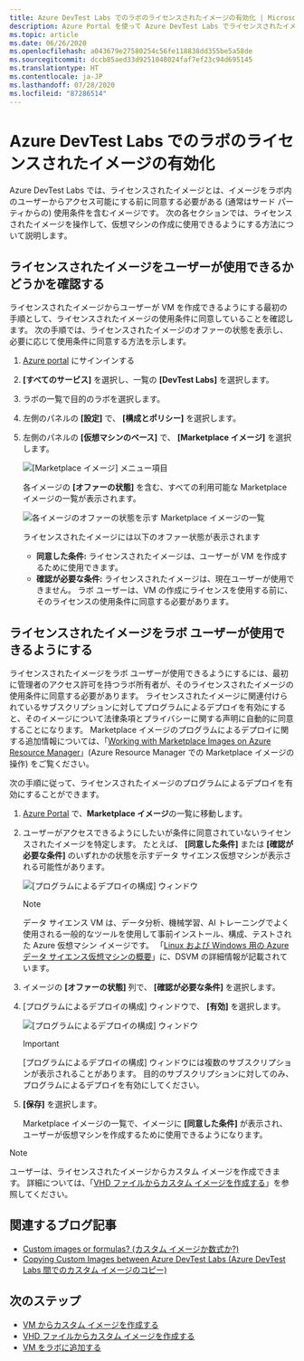 ```yaml
---
title: Azure DevTest Labs でのラボのライセンスされたイメージの有効化 | Microsoft Docs
description: Azure Portal を使って Azure DevTest Labs でライセンスされたイメージを有効にする方法について説明します
ms.topic: article
ms.date: 06/26/2020
ms.openlocfilehash: a043679e27580254c56fe118838dd355be5a58de
ms.sourcegitcommit: dccb85aed33d9251048024faf7ef23c94d695145
ms.translationtype: HT
ms.contentlocale: ja-JP
ms.lasthandoff: 07/28/2020
ms.locfileid: "87286514"
---
```

# <a name="enable-a-licensed-image-in-your-lab-in-azure-devtest-labs"></a>Azure DevTest Labs でのラボのライセンスされたイメージの有効化

Azure DevTest Labs では、ライセンスされたイメージとは、イメージをラボ内のユーザーからアクセス可能にする前に同意する必要がある (通常はサード パーティからの) 使用条件を含むイメージです。 次の各セクションでは、ライセンスされたイメージを操作して、仮想マシンの作成に使用できるようにする方法について説明します。

## <a name="determining-whether-a-licensed-image-is-available-to-users"></a>ライセンスされたイメージをユーザーが使用できるかどうかを確認する
ライセンスされたイメージからユーザーが VM を作成できるようにする最初の手順として、ライセンスされたイメージの使用条件に同意していることを確認します。 次の手順では、ライセンスされたイメージのオファーの状態を表示し、必要に応じて使用条件に同意する方法を示します。

1. [Azure portal](https://go.microsoft.com/fwlink/p/?LinkID=525040) にサインインする

1. **[すべてのサービス]** を選択し、一覧の **[DevTest Labs]** を選択します。

1. ラボの一覧で目的のラボを選択します。  

1. 左側のパネルの **[設定]** で、 **[構成とポリシー]** を選択します。

1. 左側のパネルの **[仮想マシンのベース]** で、 **[Marketplace イメージ]** を選択します。 

    ![[Marketplace イメージ] メニュー項目](./media/devtest-lab-create-custom-image-from-licensed-image/devtest-lab-marketplace-images.png)

    各イメージの **[オファーの状態]** を含む、すべての利用可能な Marketplace イメージの一覧が表示されます。

    ![各イメージのオファーの状態を示す Marketplace イメージの一覧](./media/devtest-lab-create-custom-image-from-licensed-image/devtest-lab-offer-status.png)

    ライセンスされたイメージには以下のオファー状態が表示されます 
    
    - **同意した条件:** ライセンスされたイメージは、ユーザーが VM を作成するために使用できます。 
    - **確認が必要な条件:** ライセンスされたイメージは、現在ユーザーが使用できません。 ラボ ユーザーは、VM の作成にライセンスを使用する前に、そのライセンスの使用条件に同意する必要があります。 

## <a name="making-a-licensed-image-available-to-lab-users"></a>ライセンスされたイメージをラボ ユーザーが使用できるようにする
ライセンスされたイメージをラボ ユーザーが使用できるようにするには、最初に管理者のアクセス許可を持つラボ所有者が、そのライセンスされたイメージの使用条件に同意する必要があります。 ライセンスされたイメージに関連付けられているサブスクリプションに対してプログラムによるデプロイを有効にすると、そのイメージについて法律条項とプライバシーに関する声明に自動的に同意することになります。 Marketplace イメージのプログラムによるデプロイに関する追加情報については、「[Working with Marketplace Images on Azure Resource Manager](https://azure.microsoft.com/blog/working-with-marketplace-images-on-azure-resource-manager/)」(Azure Resource Manager での Marketplace イメージの操作) をご覧ください。

次の手順に従って、ライセンスされたイメージのプログラムによるデプロイを有効にすることができます。

1. [Azure Portal](https://go.microsoft.com/fwlink/p/?LinkID=525040) で、**Marketplace イメージ**の一覧に移動します。

1. ユーザーがアクセスできるようにしたいが条件に同意されていないライセンスされたイメージを特定します。 たとえば、 **[同意した条件]** または **[確認が必要な条件]** のいずれかの状態を示すデータ サイエンス仮想マシンが表示される可能性があります。

    ![[プログラムによるデプロイの構成] ウィンドウ](./media/devtest-lab-create-custom-image-from-licensed-image/devtest-lab-licensed-images.png)

   > [!NOTE]
   > データ サイエンス VM は、データ分析、機械学習、AI トレーニングでよく使用される一般的なツールを使用して事前インストール、構成、テストされた Azure 仮想マシン イメージです。 「[Linux および Windows 用の Azure データ サイエンス仮想マシンの概要](../machine-learning/data-science-virtual-machine/overview.md)」に、DSVM の詳細情報が記載されています。
   >
   >

1. イメージの **[オファーの状態]** 列で、 **[確認が必要な条件]** を選択します。

1. [プログラムによるデプロイの構成] ウィンドウで、 **[有効]** を選択します。

    ![[プログラムによるデプロイの構成] ウィンドウ](./media/devtest-lab-create-custom-image-from-licensed-image/devtest-lab-enable-programmatic-deployment.png)

   > [!IMPORTANT]
   > [プログラムによるデプロイの構成] ウィンドウには複数のサブスクリプションが表示されることがあります。 目的のサブスクリプションに対してのみ、プログラムによるデプロイを有効にしてください。
   >
   >


1. **[保存]** を選択します。 

    Marketplace イメージの一覧で、イメージに **[同意した条件]** が表示され、ユーザーが仮想マシンを作成するために使用できるようになります。

> [!NOTE]
> ユーザーは、ライセンスされたイメージからカスタム イメージを作成できます。 詳細については、「[VHD ファイルからカスタム イメージを作成する](devtest-lab-create-template.md)」を参照してください。
>
>


## <a name="related-blog-posts"></a>関連するブログ記事

- [Custom images or formulas? (カスタム イメージか数式か?)](./devtest-lab-faq.md#blog-post)
- [Copying Custom Images between Azure DevTest Labs (Azure DevTest Labs 間でのカスタム イメージのコピー)](https://www.visualstudiogeeks.com/blog/DevOps/How-To-Move-CustomImages-VHD-Between-AzureDevTestLabs#copying-custom-images-between-azure-devtest-labs)

## <a name="next-steps"></a>次のステップ

- [VM からカスタム イメージを作成する](devtest-lab-create-custom-image-from-vm-using-portal.md)
- [VHD ファイルからカスタム イメージを作成する](devtest-lab-create-template.md)
- [VM をラボに追加する](devtest-lab-add-vm.md)
